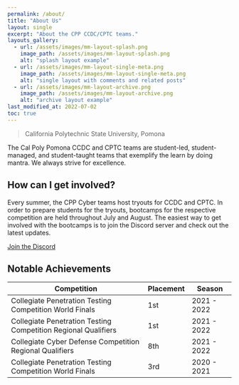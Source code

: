 ```yaml
---
permalink: /about/
title: "About Us"
layout: single
excerpt: "About the CPP CCDC/CPTC teams."
layouts_gallery:
  - url: /assets/images/mm-layout-splash.png
    image_path: /assets/images/mm-layout-splash.png
    alt: "splash layout example"
  - url: /assets/images/mm-layout-single-meta.png
    image_path: /assets/images/mm-layout-single-meta.png
    alt: "single layout with comments and related posts"
  - url: /assets/images/mm-layout-archive.png
    image_path: /assets/images/mm-layout-archive.png
    alt: "archive layout example"
last_modified_at: 2022-07-02
toc: true
---
```


> California Polytechnic State University, Pomona

The Cal Poly Pomona CCDC and CPTC teams are student-led, student-managed, and student-taught teams that exemplify the learn by doing mantra. We always strive for excellence.

## How can I get involved?

Every summer, the CPP Cyber teams host tryouts for CCDC and CPTC. In order to prepare students for the tryouts, bootcamps for the respective competition are held throughout July and August. The easiest way to get involved with the bootcamps is to join the Discord server and check out the latest updates.

<a href="https://discord.gg/vbB3tGYWNN" class="btn btn--primary btn--large"><i class="fab fa-fw fa-discord" aria-hidden="true"></i><span> Join the Discord</span></a>

<!-- {% include gallery id="layouts_gallery" caption="Examples of included layouts `splash`, `single`, and `archive`." %} -->

## Notable Achievements

| Competition                                                     | Placement                   | Season                  |
| --------------------------------------------------------------- | ----------------------------|------------------------ |
| Collegiate Penetration Testing Competition World Finals         | 1st                         | 2021 - 2022             |
| Collegiate Penetration Testing Competition Regional Qualifiers  | 1st                         | 2021 - 2022             |
| Collegiate Cyber Defense Competition Regional Qualifiers        | 8th                         | 2021 - 2022             |
| Collegiate Penetration Testing Competition World Finals         | 3rd                         | 2020 - 2021             |